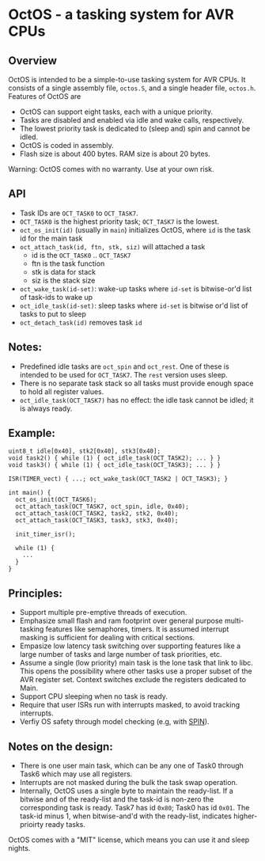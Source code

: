 # **OctOS - a tasking system for AVR CPUs**


## Overview
OctOS is intended to be a simple-to-use tasking system for AVR CPUs.
It consists of a single assembly file, ``octos.S``, and a single header
file, ``octos.h``.  Features of OctOS are
- OctOS can support eight tasks, each with a unique priority.
- Tasks are disabled and enabled via idle and wake calls, respectively.
- The lowest priority task is dedicated to (sleep and) spin and cannot be idled.
- OctOS is coded in assembly.
- Flash size is about 400 bytes.  RAM size is about 20 bytes.

Warning: OctOS comes with no warranty.  Use at your own risk.

## API
- Task IDs are `OCT_TASK0` to `OCT_TASK7`.
- `OCT_TASK0` is the highest priority task; `OCT_TASK7` is the lowest.
- `oct_os_init(id)` (usually in `main`) initializes OctOS, where `id` is the
   task id for the main task
- `oct_attach_task(id, ftn, stk, siz)` will attached a task
  - id is the ``OCT_TASK0`` .. ``OCT_TASK7``
  - ftn is the task function
  - stk is data for stack
  - siz is the stack size
- `oct_wake_task(id-set)`: wake-up tasks where
  `id-set` is bitwise-or'd list of task-ids to wake up
- `oct_idle_task(id-set)`: sleep tasks where
   `id-set` is bitwise or'd list of tasks to put to sleep
- `oct_detach_task(id)` removes task `id`

## Notes:
  - Predefined idle tasks are ``oct_spin`` and ``oct_rest``.  One of these is
    intended to be used for `OCT_TASK7`.  The `rest` version uses sleep.
  - There is no separate task stack so all tasks must provide enough
    space to hold all register values.
  - `oct_idle_task(OCT_TASK7)` has no effect: the idle task cannot
    be idled; it is always ready.

## Example:
  ```
  uint8_t idle[0x40], stk2[0x40], stk3[0x40];
  void task2() { while (1) { oct_idle_task(OCT_TASK2); ... } }
  void task3() { while (1) { oct_idle_task(OCT_TASK3); ... } }

  ISR(TIMER_vect) { ...; oct_wake_task(OCT_TASK2 | OCT_TASK3); }

  int main() {
    oct_os_init(OCT_TASK6);
    oct_attach_task(OCT_TASK7, oct_spin, idle, 0x40);
    oct_attach_task(OCT_TASK2, task2, stk2, 0x40);
    oct_attach_task(OCT_TASK3, task3, stk3, 0x40);

    init_timer_isr();

    while (1) {
      ...
    }
  }
  ```
  
## Principles:
- Support multiple pre-emptive threads of execution.
- Emphasize small flash and ram footprint over general purpose multi-tasking 
  features like semaphores, timers.  It is assumed interrupt masking is 
  sufficient for dealing with critical sections.
- Empasize low latency task switching over supporting features like a large 
  number of tasks and large number of task priorities, etc.
- Assume a single (low priority) main task is the lone task that link to libc.
  This opens the possibility where other tasks use a proper subset of the AVR 
  register set. Context switches exclude the registers dedicated to Main.
- Support CPU sleeping when no task is ready.
- Require that user ISRs run with interrupts masked, to avoid tracking 
  interrupts.
- Verfiy OS safety through model checking
  (e.g, with [SPIN](http://spinroot.com)).

## Notes on the design:
- There is one user main task, which can be any one of Task0 through Task6 
  which may use all registers.
- Interrupts are not masked during the bulk the task swap operation.
- Internally, OctOS uses a single byte to maintain the ready-list.  If
  a bitwise and of the ready-list and the task-id is non-zero the corresponding
  task is ready.  Task7 has id `0x80`; Task0 has id `0x01`.  The task-id
  minus 1, when bitwise-and'd with the ready-list, indicates higher-prioirty
  ready tasks.

OctOS comes with a "MIT" license, which means you can use it and sleep nights.


